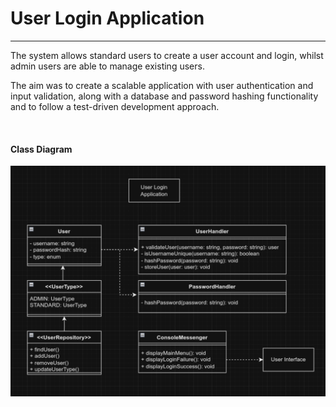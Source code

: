# User Login Application
<hr />

The system allows standard users to create a user account and login, whilst admin users are able to manage existing users.

The aim was to create a scalable application with user authentication and input validation, along with a database and password hashing functionality and to follow a test-driven development approach.

<br />

#### Class Diagram
![Application UML Diagram](Resources/ApplicationUML.png)

<br />

<!--
#### Example Test Cases

To-Do
Move logic for login loop
Add User interface
Add UserType enumeration
Create DataHandler (capture and validate methods)
- Potentially add UserController for data handling?

-->
